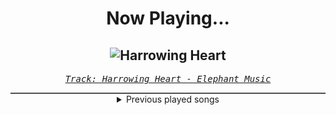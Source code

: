<div align="center"> 
<h1>Now Playing...</h1>

![Harrowing Heart](https://i.scdn.co/image/ab67616d00001e0290184fb2b85cbdb789d20061)
--
_<samp><a href="https://open.spotify.com/track/3zsmXW2gEjTgAGW87Ld6Bx">Track: Harrowing Heart - Elephant Music</a></samp>_

<div style="border: 1px #4B5054 solid"></div>
<details>
  <summary>
    Previous played songs
  </summary>
  <table>
    <thead>
      <tr>
        <th>
          Artist
        </th>
        <th>
          Song
        </th>
        <th>
          Link
        </th>
      </tr>
    </thead>
    <tbody>
      <tr><td>Elephant Music</td><td>Harrowing Heart</td><td><a href="https://open.spotify.com/track/3zsmXW2gEjTgAGW87Ld6Bx">https://open.spotify.com/track/3zsmXW2gEjTgAGW87Ld6Bx</a></td></tr><tr><td>Elephant Music</td><td>Fighting With Hope</td><td><a href="https://open.spotify.com/track/4TntexzTxAr3fSxEcCbJS6">https://open.spotify.com/track/4TntexzTxAr3fSxEcCbJS6</a></td></tr><tr><td>Elephant Music</td><td>Corrupt</td><td><a href="https://open.spotify.com/track/2MqItCzylcVS12hHVccQTR">https://open.spotify.com/track/2MqItCzylcVS12hHVccQTR</a></td></tr><tr><td>Elephant Music</td><td>Munich</td><td><a href="https://open.spotify.com/track/4ePmRrWIQHtHtOa9A8WWtY">https://open.spotify.com/track/4ePmRrWIQHtHtOa9A8WWtY</a></td></tr><tr><td>Elephant Music</td><td>Surge</td><td><a href="https://open.spotify.com/track/7tmmckPIpNUK5hHDP4Fm5I">https://open.spotify.com/track/7tmmckPIpNUK5hHDP4Fm5I</a></td></tr><tr><td>Elephant Music</td><td>King</td><td><a href="https://open.spotify.com/track/48oNM7L5ZCqWszZ4F0PGCk">https://open.spotify.com/track/48oNM7L5ZCqWszZ4F0PGCk</a></td></tr><tr><td>Elephant Music</td><td>The Borrower</td><td><a href="https://open.spotify.com/track/043efMvUwVjsm946Oxet5y">https://open.spotify.com/track/043efMvUwVjsm946Oxet5y</a></td></tr><tr><td>Elephant Music</td><td>Untold Grace</td><td><a href="https://open.spotify.com/track/2T1Q09fnmuwKBkf7fj67H2">https://open.spotify.com/track/2T1Q09fnmuwKBkf7fj67H2</a></td></tr><tr><td>Elephant Music</td><td>Fragile</td><td><a href="https://open.spotify.com/track/5C7Xb1NC0sHP9NdNxc4urs">https://open.spotify.com/track/5C7Xb1NC0sHP9NdNxc4urs</a></td></tr><tr><td>Elephant Music</td><td>Decay</td><td><a href="https://open.spotify.com/track/07m8FjF75FtZY8CqPH9zHL">https://open.spotify.com/track/07m8FjF75FtZY8CqPH9zHL</a></td></tr><tr><td>Elephant Music</td><td>Napalm</td><td><a href="https://open.spotify.com/track/2q8r8ksNayBm7pOtZYzTJq">https://open.spotify.com/track/2q8r8ksNayBm7pOtZYzTJq</a></td></tr><tr><td>Elephant Music</td><td>Für Elise - As Featured in the Movie Trailer “Morbius”</td><td><a href="https://open.spotify.com/track/7kpxw5sn0mfuQENmeuZUt4">https://open.spotify.com/track/7kpxw5sn0mfuQENmeuZUt4</a></td></tr><tr><td>Elephant Music</td><td>Resolve</td><td><a href="https://open.spotify.com/track/0SW7eBmZMuAvZC6qIgZu8d">https://open.spotify.com/track/0SW7eBmZMuAvZC6qIgZu8d</a></td></tr><tr><td>Elephant Music</td><td>Flight</td><td><a href="https://open.spotify.com/track/6lQmKiLDEwrgOk4NJY0vcs">https://open.spotify.com/track/6lQmKiLDEwrgOk4NJY0vcs</a></td></tr><tr><td>Elephant Music</td><td>Faith</td><td><a href="https://open.spotify.com/track/7CKvdx3IBefk3TcxD8SOaq">https://open.spotify.com/track/7CKvdx3IBefk3TcxD8SOaq</a></td></tr><tr><td>Elephant Music</td><td>Transform</td><td><a href="https://open.spotify.com/track/5Z5R4DH7kdaJvlsC2LYaTz">https://open.spotify.com/track/5Z5R4DH7kdaJvlsC2LYaTz</a></td></tr><tr><td>Elephant Music</td><td>Für Elise - As Featured in the Movie Trailer “Morbius”</td><td><a href="https://open.spotify.com/track/7kpxw5sn0mfuQENmeuZUt4">https://open.spotify.com/track/7kpxw5sn0mfuQENmeuZUt4</a></td></tr><tr><td>Elephant Music</td><td>Influence</td><td><a href="https://open.spotify.com/track/1p1nZN4BkZoERPiTnJ44z0">https://open.spotify.com/track/1p1nZN4BkZoERPiTnJ44z0</a></td></tr><tr><td>Elephant Music</td><td>Magnate</td><td><a href="https://open.spotify.com/track/0TSAHOQFvEKS7WPG1cplnN">https://open.spotify.com/track/0TSAHOQFvEKS7WPG1cplnN</a></td></tr><tr><td>Elephant Music</td><td>Mogul</td><td><a href="https://open.spotify.com/track/4lBGQVDmlB5v208buvBX4p">https://open.spotify.com/track/4lBGQVDmlB5v208buvBX4p</a></td></tr>
    </tbody>
  </table>
</details>

</div>
